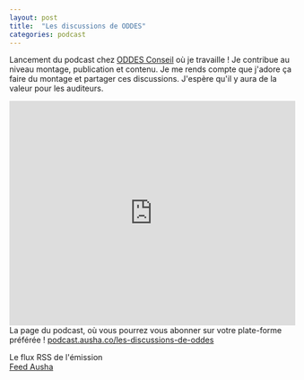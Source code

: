```yaml
---
layout: post
title:  "Les discussions de ODDES"
categories: podcast
---
```


Lancement du podcast chez <a href="http://www.oddes-pyxis.com/" target="oddes">ODDES Conseil</a> où je travaille ! Je contribue au niveau montage, publication et contenu. Je me rends compte que j'adore ça faire du montage et partager ces discussions. J'espère qu'il y aura de la valeur pour les auditeurs.  
  
<iframe frameborder="0" height="400px" width="510px" src="https://widget.ausha.co/index.html?chanId=owDNgF4QQGXx&showId=ypqvDFL7rQ70&color=%23e93918&display=horizontal&v=2&height=400px&playlist=1&multishow=1&autonext=1&mode=latest" ></iframe>  
La page du podcast, où vous pourrez vous abonner sur votre plate-forme préférée !  
<a href="https://podcast.ausha.co/les-discussions-de-oddes" target="ausha">podcast.ausha.co/les-discussions-de-oddes</a>  

<!--more-->
  
Le flux RSS de l'émission  
<a href="https://feed.ausha.co/ypqvDFL7rQ70" target="fluxrsspodcast">Feed Ausha</a>  
  